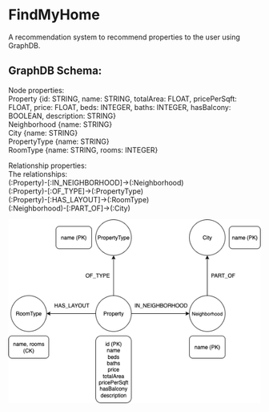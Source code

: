 # FindMyHome
A recommendation system to recommend properties to the user using GraphDB.

## GraphDB Schema:
Node properties: <br>
Property {id: STRING, name: STRING, totalArea: FLOAT, pricePerSqft: FLOAT, price: FLOAT, beds: INTEGER, baths: INTEGER, hasBalcony: BOOLEAN, description: STRING} <br>
Neighborhood {name: STRING} <br>
City {name: STRING} <br>
PropertyType {name: STRING} <br>
RoomType {name: STRING, rooms: INTEGER} <br>

Relationship properties: <br>
The relationships: <br>
(:Property)-[:IN_NEIGHBORHOOD]->(:Neighborhood) <br>
(:Property)-[:OF_TYPE]->(:PropertyType) <br>
(:Property)-[:HAS_LAYOUT]->(:RoomType) <br>
(:Neighborhood)-[:PART_OF]->(:City) <br>


![Untitled Diagram (1).png](imgs%2FUntitled%20Diagram%20%281%29.png)